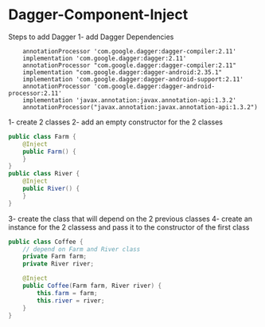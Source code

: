 # Dagger-Component-Inject
Steps to add Dagger
1- add Dagger Dependencies 
```
    annotationProcessor 'com.google.dagger:dagger-compiler:2.11'
    implementation 'com.google.dagger:dagger:2.11'
    annotationProcessor "com.google.dagger:dagger-compiler:2.11"
    implementation "com.google.dagger:dagger-android:2.35.1"
    implementation 'com.google.dagger:dagger-android-support:2.11'
    annotationProcessor 'com.google.dagger:dagger-android-processor:2.11'
    implementation 'javax.annotation:javax.annotation-api:1.3.2'
    annotationProcessor("javax.annotation:javax.annotation-api:1.3.2")
```
1- create 2 classes 
2- add an empty constructor for the 2 classes
```java
public class Farm {
    @Inject
    public Farm() {
    }
}
public class River {
    @Inject
    public River() {
    }
}
```
3- create the class that will depend on the 2 previous classes
4- create an instance for the 2 classess and pass it to the constructor of  the first class 
```java
public class Coffee {
    // depend on Farm and River class
    private Farm farm;
    private River river;

    @Inject
    public Coffee(Farm farm, River river) {
        this.farm = farm;
        this.river = river;
    }
}
```
